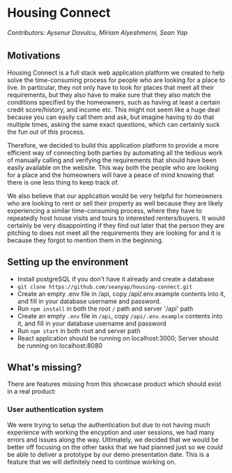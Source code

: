 # Housing Connect

###### Contributors: Aysenur Davulcu, Miriam Alyeshmerni, Sean Yap

## Motivations

Housing Connect is a full stack web application platform we created to help solve
the time-consuming process for people who are looking for a place to live. In
particular, they not only have to look for places that meet all their requirements,
but they also have to make sure that they also match the conditions specified by
the homeowners, such as having at least a certain credit score/history, and income
etc. This might not seem like a huge deal because you can easily call them and ask,
but imagine having to do that multiple times, asking the same exact questions, which
can certainly suck the fun out of this process.

Therefore, we decided to build this application platform to provide a more efficient
way of connecting both parties by automating all the tedious work of manually calling
and verifying the requirements that should have been easily available on the website.
This way both the people who are looking for a place and the homeowners will have
a peace of mind knowing that there is one less thing to keep track of.

We also believe that our application would be very helpful for homeowners who are
looking to rent or sell their property as well because they are likely experiencing
a similar time-consuming process, where they have to repeatedly host house visits
and tours to interested renters/buyers. It would certainly be very disappointing
if they find out later that the person they are pitching to does not meet all the
requirements they are looking for and it is because they forgot to mention them
in the beginning.

## Setting up the environment

- Install postgreSQL if you don't have it already and create a database
- `git clone https://github.com/seanyap/housing-connect.git`
- Create an empty .env file in /api, copy /api/.env.example contents into it, and fill in your database username and password.
- Run `npm install` in both the root `/` path and server '/api' path
- Create an empty `.env` file in `/api`, copy `/api/.env.example` contents into it, and fill in your database username and password
- Run `npm start` in both root and server path
- React application should be running on localhost:3000; Server should be running on localhost:8080

## What's missing?

There are features missing from this showcase product which should exist in a real product:

### User authentication system

We were trying to setup the authentication but due to not having much experience
with working the encyption and user sessions, we had many errors and issues along
the way. Ultimately, we decided that we would be better off focusing on the other
tasks that we had planned just so we could be able to deliver a prototype by
our demo presentation date. This is a feature that we will definitely need to
continue working on.
